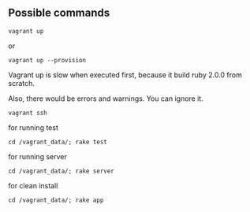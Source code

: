 ## Possible commands

`vagrant up`

or

`vagrant up --provision`

Vagrant up is slow when executed first, because it build ruby 2.0.0 from scratch.

Also, there would be errors and warnings. You can ignore it.

`vagrant ssh`

for running test

`cd /vagrant_data/; rake test`

for running server

`cd /vagrant_data/; rake server`

for clean install

`cd /vagrant_data/; rake app`
